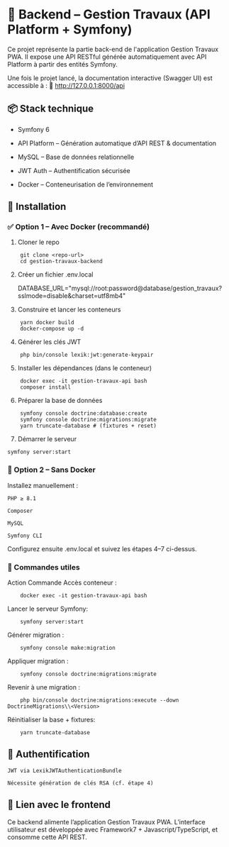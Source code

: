 # 🔧 Backend – Gestion Travaux (API Platform + Symfony)

Ce projet représente la partie back-end de l'application Gestion Travaux PWA.
Il expose une API RESTful générée automatiquement avec API Platform à partir des entités Symfony.

Une fois le projet lancé, la documentation interactive (Swagger UI) est accessible à :
📍 http://127.0.0.1:8000/api

## 📦 Stack technique

- Symfony 6

- API Platform – Génération automatique d’API REST & documentation

- MySQL – Base de données relationnelle

- JWT Auth – Authentification sécurisée

- Docker – Conteneurisation de l’environnement

## 🚀 Installation

### ✅ Option 1 – Avec Docker (recommandé)

1. Cloner le repo

```
    git clone <repo-url>
    cd gestion-travaux-backend
```

2. Créer un fichier .env.local

    DATABASE_URL="mysql://root:password@database/gestion_travaux?sslmode=disable&charset=utf8mb4"

3. Construire et lancer les conteneurs

```
    yarn docker build
    docker-compose up -d
```

4. Générer les clés JWT

```
    php bin/console lexik:jwt:generate-keypair
```

5. Installer les dépendances (dans le conteneur)

```
    docker exec -it gestion-travaux-api bash
    composer install
```

6. Préparer la base de données

```
    symfony console doctrine:database:create
    symfony console doctrine:migrations:migrate
    yarn truncate-database # (fixtures + reset)
```

7. Démarrer le serveur

`symfony server:start`

### 🔧 Option 2 – Sans Docker

Installez manuellement :

    PHP ≥ 8.1

    Composer

    MySQL

    Symfony CLI

Configurez ensuite .env.local et suivez les étapes 4–7 ci-dessus.

### 🧰 Commandes utiles

Action Commande
Accès conteneur :

```
    docker exec -it gestion-travaux-api bash
```

Lancer le serveur Symfony:

```
    symfony server:start
```

Générer migration :

```
    symfony console make:migration
```

Appliquer migration :

```
    symfony console doctrine:migrations:migrate
```

Revenir à une migration :

```
    php bin/console doctrine:migrations:execute --down DoctrineMigrations\\<Version>
```

Réinitialiser la base + fixtures:

```
    yarn truncate-database
```

## 🔐 Authentification

    JWT via LexikJWTAuthenticationBundle

    Nécessite génération de clés RSA (cf. étape 4)

## 🔗 Lien avec le frontend

Ce backend alimente l’application Gestion Travaux PWA.
L’interface utilisateur est développée avec Framework7 + Javascript/TypeScript, et consomme cette API REST.
